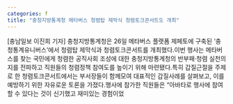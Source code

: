 ```yaml
---
categories: f
title: "충청지방통계청 메타버스 청렴탑 제막식 청렴토크콘서트도 개최"
---
```

[충남일보 이진희 기자] 충청지방통계청은 26일 메타버스 플랫폼 제페토에 구축된 ‘충청통계유니버스’에서 청렴탑 제막식과 청렴토크콘서트를 개최했다.이번 행사는 메타버스를 찾는 국민에게 청렴한 공직사회 조성에 대한 충청지방통계청의 반부패·청렴 실천의지를 전파하고 직원들의 청렴정책 참여도를 높이기 위해 마련됐다.특히 갑질근절을 주제로 한 청렴토크콘서트에서는 부서장들이 함께모여 대표적인 갑질사례를 살펴보고, 이를 예방하기 위한 자유로운 토론을 가졌다.행사에 참가한 직원들은 “아바타로 행사에 참여할 수 있다는 것이 신기했고 재미있는 경험이었